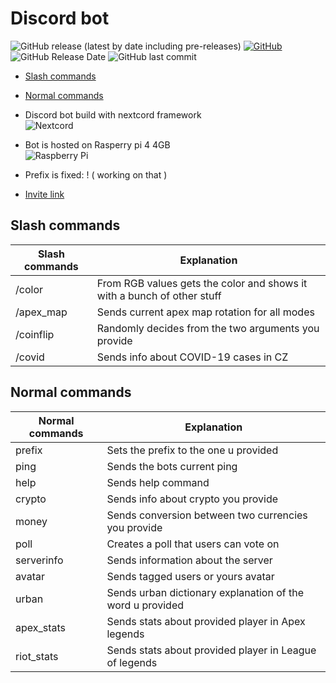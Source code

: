 # Discord bot

![GitHub release (latest by date including pre-releases)](https://img.shields.io/github/v/release/Medochikita/Discord-bot?include_prereleases&style=for-the-badge) [![GitHub](https://img.shields.io/github/license/Medochikita/Discord-bot?style=for-the-badge)](https://github.com/Medochikita/Discord-bot/blob/main/LICENSE.md) ![GitHub Release Date](https://img.shields.io/github/release-date/Medochikita/Discord-bot?style=for-the-badge) ![GitHub last commit](https://img.shields.io/github/last-commit/Medochikita/Discord-bot?style=for-the-badge)
<br>

- [Slash commands](#Slash-commands)
- [Normal commands](#Normal-commands)

- Discord bot build with nextcord framework <br>
![Nextcord](https://badgen.net/badge/icon/Nextcord?icon=https://nextcord.dev/icon.svg&label&scale=1.5&style=for-the-badge)

- Bot is hosted on Rasperry pi 4 4GB <br>
![Raspberry Pi](https://img.shields.io/badge/-RaspberryPi-C51A4A?style=for-the-badge&logo=Raspberry-Pi)

- Prefix is fixed: ! ( working on that )

- [Invite link](https://discord.com/api/oauth2/authorize?client_id=842061459155320873&permissions=1643898207444&scope=bot%20applications.commands)

## Slash commands

| Slash commands | Explanation |
| ----------- | ----------- |
| /color <r> <g> <b> | From RGB values gets the color and shows it with a bunch of other stuff |
| /apex_map | Sends current apex map rotation for all modes |
| /coinflip <first> <second> | Randomly decides from the two arguments you provide |
| /covid | Sends info about COVID-19 cases in CZ |

## Normal commands

| Normal commands | Explanation |
| ----------- | ----------- |
| prefix <prefix> | Sets the prefix to the one u provided |
| ping | Sends the bots current ping |
| help | Sends help command |
| crypto <crypto tag> | Sends info about crypto you provide |
| money <value> <curr> <curr> | Sends conversion between two currencies you provide |
| poll <message> | Creates a poll that users can vote on |
| serverinfo | Sends information about the server |
| avatar | Sends tagged users or yours avatar |
| urban <word> | Sends urban dictionary explanation of the word u provided |
| apex_stats <name> | Sends stats about provided player in Apex legends |
| riot_stats <name> | Sends stats about provided player in League of legends |
